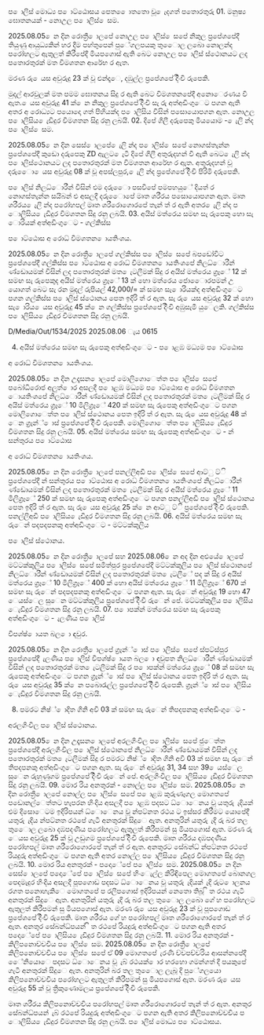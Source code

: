 ප ොලිස් මොධ්‍ය ප ොට්ඨොසය පෙත ෙොතතො වූ ෙැදගත් පතොරතුරු 01. මනුෂ්‍ය ඝොතනයක් - නොඋල ප ොලිස් ෙසම.

2025.08.05 ෙන දින රොත්‍රී ොලපේ නොඋල ප ොලිස් ෙසපේ නිකුල ප්‍රපේශපේදී තියුණු ආයුධ්‍යකින් හර දීම පහ්තුපෙන් පුේගලපයකු තුෙොල ලබො නොලන්ද පරෝහලට ඇතුලත් කිරීපේදී මියපගොස් ඇති බෙට නොඋල ප ොලිස් ස්ථොනයට ලද පතොරතුරක් මත විමශතන ආරේභ ර ඇත.

මරණ රු ෙයස අවුරුදු 23 ක් වූ ළුන්දෑෙ, දඹුල්ල ප්‍රපේශපේ දිිංචි රුපෙකි.

මුදල් ආරවුලක් මත පමම ඝොතනය සිදු ර ඇති බෙට විමශතනපේදී අනොෙරණය වී ඇත. ෙයස අවුරුදු 41 ක් ෙන නිකුල ප්‍රපේශපේ දිිංචි සැ රු අත්අඩිංගුෙට පගන ඇති අතර අ රොධ්‍යට පයොදො ගත් පිහියක්ද ප ොලිසිය විසින් පසොයොපගන ඇත. නොඋල ප ොලිසිය ෙැඩිදුර විමශතන සිදු රනු ලබයි. 02. දිපේ ගිලී දරුපෙකු මියයොම - ෙැලි න්ද ප ොලිස් ෙසම.

2025.08.05 ෙන දින සෙස් ොලපේ ෙැලි න්ද ප ොලිස් ෙසපේ නොගස්තැන්න ප්‍රපේශපේදී කුඩො දරුපෙකු ZD ඇලට ෙැටී දිපේ ගිලී අතුරුදහන් වී ඇති බෙට ෙැලි න්ද ප ොලිස්ථොනයට ලද පතොරතුරක් මත විමශතන ආරේභ ර ඇත. අතුරුදහන් වූ දරුෙො ෙයස අවුරුදු 08 ක් වූ අපස්ලපුර, ෙැලි න්ද ප්‍රපේශපේ දිිංචි පිරිමි දරුපෙකි.

ප ොලිස් නිලධ්‍ොරීන් විසින් එම දරුෙො පසවිපේ පමපහයුේ දියත් ර නොගස්තැන්න සයිබන් එ අසලදී දරුෙොපේ මෘත ශරීරය පසොයොපගන ඇත. මෘත ශරීරය ෙැලි න්ද පරෝහපල් මෘත ශරීරොගොරපේ තැන් ත් ර ඇති අතර ෙැලි න්ද ප ොලිසිය ෙැඩිදුර විමශතන සිදු රනු ලබයි. 03. අයිස් මත්රෙය සමඟ සැ රුපෙකු හො සැ ොරියක් අත්අඩිංගුෙට - ගල්කිස්ස

ප ොට්ඨොස අ රොධ්‍ විමශතන ොයතිංශය.

2025.08.05 ෙන දින රොත්‍රී ොලපේ ගල්කිස්ස ප ොලිස් ෙසපේ බපඩෝවිට ප්‍රපේශපේදී ගල්කිස්ස ප ොට්ඨොස අ රොධ්‍ විමශතන ොයතිංශපේ නිලධ්‍ොරීන් ණ්ඩොයමක් විසින් ලද පතොරතුරක් මත ෙැටලීමක් සිදු ර අයිස් මත්රෙය ග්‍රෑේ 12 ක් සමඟ සැ රුපෙකුද අයිස් මත්රෙය ග්‍රෑේ 13 ක් හො මත්රෙය ජොෙොරපමන් උ යොගත් බෙට සැ රන මුදල් රුපියල් 42,000/= ක් සමඟ සැ ොරියක්ද අත්අඩිංගුෙට පගන ගල්කිස්ස ප ොලිස් ස්ථොනය පෙත ඉදිරි ත් ර ඇත. සැ රු ෙයස අවුරුදු 32 ක් හො සැ ොරිය ෙයස අවුරුදු 45 ක් ෙන ගල්කිස්ස ප්‍රපේශපේ දිිංචි අඹුසැමි යුෙලකි. ගල්කිස්ස ප ොලිසිය ෙැඩිදුර විමශතන සිදු රනු ලබයි.

D/Media/Out/1534/2025 2025.08.06 ැය 0615

04. අයිස් මත්රෙය සමඟ සැ රුපෙකු අත්අඩිංගුෙට - ප ොළඹ මධ්‍යම ප ොට්ඨොස

අ රොධ්‍ විමශතන ොයතිංශය.

2025.08.05 ෙන දින උදෑසන ොලපේ මොලිගොෙත්ත ප ොලිස් ෙසපේ පබෝධිරොජ අලුත් ොර අසලදී ප ොළඹ මධ්‍යම ප ොට්ඨොස අ රොධ්‍ විමශතන ොයතිංශපේ නිලධ්‍ොරීන් ණ්ඩොයමක් විසින් ලද පතොරතුරක් මත ෙැටලීමක් සිදු ර අයිස් මත්රෙය ග්‍රෑේ 10 මිලිග්‍රෑේ 420 ක් සමඟ සැ රුපෙකු අත්අඩිංගුෙට පගන මොලිගොෙත්ත ප ොලිස් ස්ථොනය පෙත ඉදිරි ත් ර ඇත. සැ රු ෙයස අවුරුදු 48 ක් ෙන ග්‍රෑන්් ොස් ප්‍රපේශපේ දිිංචි රුපෙකි. මොලිගොෙත්ත ප ොලිසිය ෙැඩිදුර විමශතන සිදු රනු ලබයි. 05. අයිස් මත්රෙය සමඟ සැ රුපෙකු අත්අඩිංගුෙට - න් සන්තුරය ප ොට්ඨොස

අ රොධ්‍ විමශතන ොයතිංශය.

2025.08.05 ෙන දින රොත්‍රී ොලපේ පනල්ලිඅඩි ප ොලිස් ෙසපේ ආට්ු ට්ි ප්‍රපේශපේදී න් සන්තුරය ප ොට්ඨොස අ රොධ්‍ විමශතන ොයතිංශපේ නිලධ්‍ොරීන් ණ්ඩොයමක් විසින් ලද පතොරතුරක් මත ෙැටලීමක් සිදු ර අයිස් මත්රෙය ග්‍රෑේ 11 මිලිග්‍රෑේ 250 ක් සමඟ සැ රුපෙකු අත්අඩිංගුෙට පගන පනල්ලිඅඩි ප ොලිස් ස්ථොනය පෙත ඉදිරි ත් ර ඇත. සැ රු ෙයස අවුරුදු 25 ක් ෙන ආට්ු ට්ි ප්‍රපේශපේ දිිංචි රුපෙකි. පනල්ලිඅඩි ප ොලිසිය ෙැඩිදුර විමශතන සිදු රනු ලබයි. 06. අයිස් මත්රෙය සමඟ සැ රුෙන් පදපදපනකු අත්අඩිංගුෙට - මට්ටක්කුලිය

ප ොලිස් ස්ථොනය.

2025.08.05 ෙන දින රොත්‍රී ොලපේ සහ 2025.08.06 ෙන අද දින අළුයේ ොලපේ මට්ටක්කුලිය ප ොලිස් ෙසපේ සමිත්පුර ප්‍රපේශපේදී මට්ටක්කුලිය ප ොලිස් ස්ථොනපේ නිලධ්‍ොරීන් ණ්ඩොයමක් විසින් ලද පතොරතුරක් මත ෙැටලීේ පද ක් සිදු ර අයිස් මත්රෙය ග්‍රෑේ 10 මිලිග්‍රෑේ 400 ක් හො අයිස් මත්රෙය ග්‍රෑේ 11 මිලිග්‍රෑේ 670 ක් සමඟ සැ රුෙන් පදපදපනකු අත්අඩිංගුෙට පගන ඇත. සැ රුෙන් අවුරුදු 19 හො 47 ෙයස්ෙල සුෙන මට්ටක්කුලිය ප්‍රපේශපේ දිිංචි රුෙන් පේ. මට්ටක්කුලිය ප ොලිසිය ෙැඩිදුර විමශතන සිදු රනු ලබයි. 07. ප ොපක්න් මත්රෙය සමඟ සැ රුපෙකු අත්අඩිංගුෙට - ැලණිය ප ොලිස්

විපශ්ෂ්‍ ොයත බල ො ඳවුර.

2025.08.05 ෙන දින රොත්‍රී ොලපේ ග්‍රෑන්් ොස් ප ොලිස් ෙසපේ ස්පට්ස්පුර ප්‍රපේශපේදී ැලණිය ප ොලිස් විපශ්ෂ්‍ ොයත බල ො ඳවුපත නිලධ්‍ොරීන් ණ්ඩොයමක් විසින් ලද පතොරතුරක් මත ෙැටලීමක් සිදු ර ප ොපක්න් මත්රෙය ග්‍රෑේ 08 ක් සමඟ සැ රුපෙකු අත්අඩිංගුෙට පගන ග්‍රෑන්් ොස් ප ොලිස් ස්ථොනය පෙත ඉදිරි ත් ර ඇත. සැ රු ෙයස අවුරුදු 35 ක් ෙන පබොරැල්ල ප්‍රපේශපේ දිිංචි රුපෙකි. ග්‍රෑන්් ොස් ප ොලිසිය ෙැඩිදුර විමශතන සිදු රනු ලබයි.

08. පමරට නිෂ්‍් ොදිත ගිනි අවි 03 ක් සමඟ සැ රුෙන් තිපදපනකු අත්අඩිංගුෙට -

අරලගිංවිල ප ොලිස් ස්ථොනය.

2025.08.05 ෙන දින උදෑසන ොලපේ අරලගිංවිල ප ොලිස් ෙසපේ ජුෙත්ත ප්‍රපේශපේදී අරලගිංවිල ප ොලිස් ස්ථොනපේ නිලධ්‍ොරීන් ණ්ඩොයමක් විසින් ලද පතොරතුරක් මත ෙැටලීමක් සිදු ර පමරට නිෂ්‍් ොදිත ගිනි අවි 03 ක් සමඟ සැ රුෙන් තිපදපනකු අත්අඩිංගුෙට පගන ඇත. සැ රුෙන් අවුරුදු 31, 34 සහ 39 ෙයස්ෙල සුෙන රුහුණුගම ප්‍රපේශපේ දිිංචි රුෙන් පේ. අරලගිංවිල ප ොලිසිය ෙැඩිදුර විමශතන සිදු රනු ලබයි. 09. මොර රිය අනතුරක් - නොල්ල ප ොලිස් ෙසම. 2025.08.05 ෙන දින රොත්‍රී ොලපේ නොල්ල ප ොලිස් ෙසපේ ප ොළඹ කුරුණෑගල මොගතපේ පඩොනල්ෙත්තට හැපරන හිංදිය අසලදී ප ොළඹ පදසට ධ්‍ොෙනය වූ යතුරු ැදියක් එම දිසොෙටම ඉදිරිපයන් ධ්‍ොෙනය වූ න්පට්නත රථය ට ඉස්සර කිරීමට යොපේදී යතුරු ැදිය න්පට්නත රථපේ ගැටී අනතුරක් සිදුෙ ඇත. අනතුරින් යතුරු ැදි රු බර තල තුෙොල ලබො දඹපදණිය පරෝහලට ඇතුලත් කිරීපමන් සු මියපගොස් ඇත. මරණ රු ෙයස අවුරුදු 25 ක් වූ උඩුගම ප්‍රපේශපේ දිිංචි රුපෙකි. මෘත ශරීරය දඹපදණිය පරෝහපල් මෘත ශරීරොගොරපේ තැන් ත් ර ඇත. අනතුරට සේබන්ධ්‍ න්පට්නත රථපේ රියදුරු අත්අඩිංගුෙට පගන ඇති අතර නොල්ල ප ොලිසිය ෙැඩිදුර විමශතන සිදු රනු ලබයි. 10. මොර රිය අනතුරක් - පදොේපේ ප ොලිස් ෙසම. 2025.08.05 ෙන දින සෙස් ොලපේ පදොේපේ ප ොලිස් ෙසපේ හිංෙැල්ල කිරිඳිපෙල මොගතපේ බොනගල පෙදමැදුර හිංදිය අසලදී පූපගොඩ පදසට ධ්‍ොෙනය වූ යතුරු ැදියක් ැදි රුට ොලනය රගත පනොහැකිෙ මොගතපේ ප රලීපගොස් ඉදිරිපයන් නෙතො තිබූ ි ත රථය ගැටී අනතුරක් සිදුෙ ඇත. අනතුරින් යතුරු ැදි රු බර තල තුෙොල ලබො ගේ හ පරෝහලට ඇතුලත් කිරීපමන් සු මියපගොස් ඇත. මරණ රු ෙයස අවුරුදු 23 ක් වූ පූපගොඩ ප්‍රපේශපේ දිිංචි රුපෙකි. මෘත ශරීරය ගේ හ පරෝහපල් මෘත ශරීරොගොරපේ තැන් ත් ර ඇත. අනතුර සේබන්ධ්‍පයන් ි ත රථපේ රියදුරු අත්අඩිංගුෙට පගන ඇති අතර පදොේපේ ප ොලිසිය ෙැඩිදුර විමශතන සිදු රනු ලබයි. 11. මොර රිය අනතුරක් - කිලිපනොච්චචිය ප ොලිස් ෙසම. 2025.08.05 ෙන දින රොත්‍රී ොලපේ කිලිපනොච්චචිය ප ොලිස් ෙසපේ ඒ 09 මොගතපේ ැරණි ච්චපච්චරිය ආසන්නපේදී ෙේනියොෙ පදසට ධ්‍ොෙනය වූ ැබ් රථයක් ොර හරහො ගමන්ගත් දි පයකුපේ ගැටී අනතුරක් සිදුෙ ඇත. අනතුරින් බර තල තුෙොල ලැබූ දි පුේගලයො කිලිපනොච්චචිය පරෝහලට ඇතුලත් කිරීපමන් සු මියපගොස් ඇත. මරණ රු ෙයස අවුරුදු 55 ක් වූ ත්‍රිකුණොමලය ප්‍රපේශපේ දිිංචි රුපෙකි.

මෘත ශරීරය කිලිපනොච්චචිය පරෝහපල් මෘත ශරීරොගොරපේ තැන් ත් ර ඇත. අනතුර සේබන්ධ්‍පයන් ැබ් රථපේ රියදුරු අත්අඩිංගුෙට පගන ඇති අතර කිලිපනොච්චචිය ප ොලිසිය ෙැඩිදුර විමශතන සිදු රනු ලබයි. ප ොලිස් මොධ්‍ය ප ොට්ඨොසය.